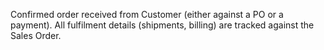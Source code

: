 Confirmed order received from Customer (either against a PO or a payment). All fulfilment details (shipments, billing) are tracked against the Sales Order.